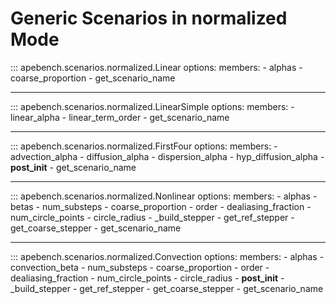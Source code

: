 # Generic Scenarios in normalized Mode

::: apebench.scenarios.normalized.Linear
    options:
        members:
            - alphas
            - coarse_proportion
            - get_scenario_name

---

::: apebench.scenarios.normalized.LinearSimple
    options:
        members:
            - linear_alpha
            - linear_term_order
            - get_scenario_name

---

::: apebench.scenarios.normalized.FirstFour
    options:
        members:
            - advection_alpha
            - diffusion_alpha
            - dispersion_alpha
            - hyp_diffusion_alpha
            - __post_init__
            - get_scenario_name

---

::: apebench.scenarios.normalized.Nonlinear
    options:
        members:
            - alphas
            - betas
            - num_substeps
            - coarse_proportion
            - order
            - dealiasing_fraction
            - num_circle_points
            - circle_radius
            - _build_stepper
            - get_ref_stepper
            - get_coarse_stepper
            - get_scenario_name

---

::: apebench.scenarios.normalized.Convection
    options:
        members:
            - alphas
            - convection_beta
            - num_substeps
            - coarse_proportion
            - order
            - dealiasing_fraction
            - num_circle_points
            - circle_radius
            - __post_init__
            - _build_stepper
            - get_ref_stepper
            - get_coarse_stepper
            - get_scenario_name